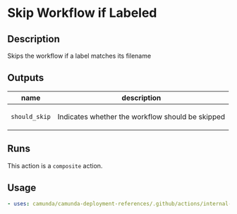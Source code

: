# Skip Workflow if Labeled

## Description

Skips the workflow if a label matches its filename

## Outputs

| name | description |
| --- | --- |
| `should_skip` | <p>Indicates whether the workflow should be skipped</p> |


## Runs

This action is a `composite` action.

## Usage

```yaml
- uses: camunda/camunda-deployment-references/.github/actions/internal-triage-skip@main
```

